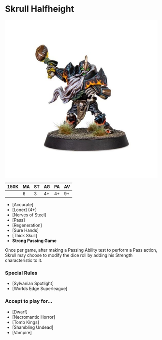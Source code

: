# Skrull Halfheight

![](../media/starplayers/BBSkrullHalfheightLead.jpg)

| 150K  | MA | ST | AG | PA | AV |
| --- | --- | --- | --- | --- | --- |
| | 6 | 3 | 4+ | 4+ | 9+ |

* [Accurate]
* [Loner] (4+)
* [Nerves of Steel]
* [Pass]
* [Regeneration]
* [Sure Hands]
* [Thick Skull]
* **Strong Passing Game**

Once per game, after making a Passing Ability test to perform a Pass action, Skrull may choose to modify the dice roll by adding his Strength characteristic to it.

### Special Rules

* [Sylvanian Spotlight]
* [Worlds Edge Superleague]

### Accept to play for...

* [Dwarf]
* [Necromantic Horror]
* [Tomb Kings]
* [Shambling Undead]
* [Vampire]

